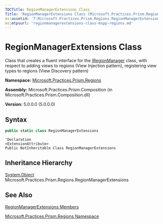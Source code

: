 ```yaml
---
TOCTitle: RegionManagerExtensions Class
Title: 'RegionManagerExtensions Class (Microsoft.Practices.Prism.Regions)'
ms:assetid: 'T:Microsoft.Practices.Prism.Regions.RegionManagerExtensions'
ms:mtpsurl: 'regionmanagerextensions-class-mspp-regions.md'
---
```


# RegionManagerExtensions Class

Class that creates a fluent interface for the [IRegionManager](/patterns-practices/reference/iregionmanager-interface-mspp-regions) class, with respect to adding views to regions (View Injection pattern), registering view types to regions (View Discovery pattern)

**Namespace:** [Microsoft.Practices.Prism.Regions](/patterns-practices/reference/mspp-regions-namespace)

**Assembly:** Microsoft.Practices.Prism.Composition (in Microsoft.Practices.Prism.Composition.dll)

**Version:** 5.0.0.0 (5.0.0.0)

## Syntax
```C#
public static class RegionManagerExtensions
```

```VB
'Declaration
<ExtensionAttribute> 
Public NotInheritable Class RegionManagerExtensions
```

## Inheritance Hierarchy

[System.Object](http://msdn.microsoft.com/en-us/library/e5kfa45b)  
  Microsoft.Practices.Prism.Regions.RegionManagerExtensions

## See Also

[RegionManagerExtensions Members](/patterns-practices/reference/regionmanagerextensions-members-mspp-regions)

[Microsoft.Practices.Prism.Regions Namespace](/patterns-practices/reference/mspp-regions-namespace)
